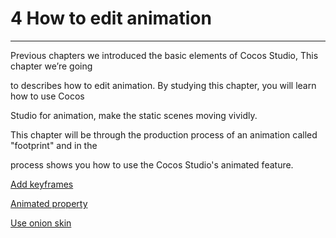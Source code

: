 # 4 How to edit animation
---

Previous chapters we introduced the basic elements of Cocos Studio, This chapter we’re going 

to describes how to edit animation. By studying this chapter, you will learn how to use Cocos 

Studio for animation, make the static scenes moving vividly.

This chapter will be through the production process of an animation called "footprint" and in the 

process shows you how to use the Cocos Studio's animated feature.

[Add keyframes](../add-key-frame/en.md)


[Animated property](../animation-property/en.md)

[Use onion skin](../onionskin/en.md)